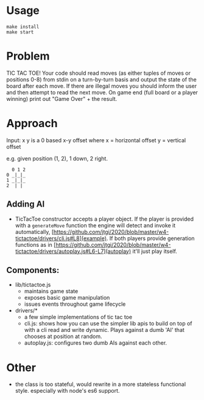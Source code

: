 # Usage
```
make install
make start
```

# Problem
TIC TAC TOE!
Your code should read moves (as either tuples of moves or positions 0-8) from stdin on a turn-by-turn basis and output the state of the board after each move.
If there are illegal moves you should inform the user and then attempt to read the next move.
On game end (full board or a player winning) print out "Game Over" + the result.

# Approach
Input: x y is a 0 based x-y offset
  where x = horizontal offset
        y = vertical offset
 
  e.g. given position (1, 2), 1 down, 2 right.

```
  0 1 2
0 _|_|_
1 _|_|_
2  | |
```

## Adding AI
- TicTacToe constructor accepts a player object. If the player is provided with a `generateMove` function the engine will detect and invoke it automatically, [https://github.com/jtgi/2020/blob/master/w4-tictactoe/drivers/cli.js#L8](example). If both players provide generation functions as in [https://github.com/jtgi/2020/blob/master/w4-tictactoe/drivers/autoplay.js#L6-L7](autoplay) it'll just play itself. 

## Components:
- lib/tictactoe.js
  - maintains game state
  - exposes basic game manipulation
  - issues events throughout game lifecycle
- drivers/*
  - a few simple implementations of tic tac toe
  - cli.js: shows how you can use the simpler lib apis to build on top of with a cli read and write dynamic. Plays against a dumb 'AI' that chooses at position at random.
  - autoplay.js: configures two dumb AIs against each other.

# Other
- the class is too stateful, would rewrite in a more stateless functional style. especially with node's es6 support. 
